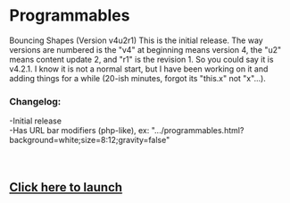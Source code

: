 # Programmables
Bouncing Shapes (Version v4u2r1)
This is the initial release. The way versions are numbered is the "v4" at beginning means version 4, the "u2" means content update 2, and "r1" is the revision 1. So you could say it is v4.2.1. I know it is not a normal start, but I have been working on it and adding things for a while (20-ish minutes, forgot its "this.x" not "x"...).

<h3>Changelog:</h3>
-Initial release<br/>
-Has URL bar modifiers (php-like), ex: ".../programmables.html?background=white;size=8:12;gravity=false"<br/>
<br/><br/><h2><a href="http://iphoneguy1101.github.io/Programmables/programmables.html">Click here to launch</a></h2>

